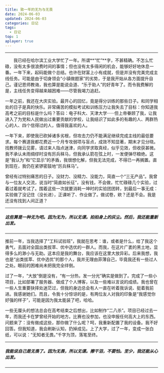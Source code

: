 ```yaml
---
title: 致一年的无为与无畏
date: 2024-06-03
updated: 2024-06-03
categories: 日记
tags:
  - 日记
top: 1
aplayer: true
---
```


<meting-js
 id="1807756571"
 server="netease"
 type="song"
 theme="#C20C0C">
</meting-js>

---

<p style="text-indent:2em">
我已经在哈尔滨工业大学忙了一年。所谓**“忙”**字，不甚精确。不怎么忙碌，没有太多很浪费时间的事情；但也没有太多得闲的机会，能够好好地休息一番。一年下来，起码能做个总结。也许在财富上小有成就，但是并没有完美完成主线任务。可能是由于切身领会“小镇做题家”的劣势，于是我开始从各方面提升自己。谨记恩师教诲，我也算是能说会道、“乐于助人”的好青年了。而令我费解的是，主线任务变得越来越困难——尽管我竭力追赶。

一年之前，我还在大庆实验。最开心的回忆，竟是得分训练的那些日子。和同学相处的日子是真的快乐。非常痛苦的模拟考试和训练压力让我失去了目标：你知道我高考之前的目标是什么吗？答曰：电子科大、天津大学······但上帝眷顾了我，让我进入了为党和人民做出过重要贡献的学校，让我结识了如此多的有趣的人、两群热心的人、四个信得过的人，值得我喜欢的人。

一年下来，即使我已砍掉诸多劣根，但攻击力仍不能满足继续完成主线的最低要求。每个赛道我都花费近一个月专攻弱项与盲点，成效不知显著，期末才见分晓。找教师拨云见雾，请过来人指点迷津，向同学求取真经，似乎见效，但收获甚微。我不承认未雨绸缪时没有厉兵秣马，但我承认箭在弦上时，一发便弹尽粮绝。这是“我认为”和“它显示”的矛盾，我很想化解，但我无法完成，不得已一再搁置。直到现在，我仍在紧锣密鼓地“厉兵秣马”。

曾经有过特别痛苦的日子。没财力、没精力、没能力，简直一个“三无产品”。我曾与一位友人交流，说当时“简直如长征”，没有钱，不会做，忙忙碌碌几个实验，过着过着就考试了。围着这些一次就要消耗一坤时的实验团团转，到最后一事无成：实验做了没记住（没长进），正课听了、作业做了。做试卷，欸？还是不会。我是还没有找到人间正道？

---

##### 这些算是一种无为吧。因为无为，所以无谓。拍拍身上的灰尘。然后，我还能重新出发。

---

推前一年，当我选择了“工科试验班”，我就在思考：谁，或者是什么，给了我这个勇气，去面对全国出类拔萃、优中选优的一群人。而我，在这片广袤的黑土地，显得多么的渺小与无助。这本应是我的舞台，我应该在这里大放异彩。后来我想，我也是“出类拔萃、优中选优”的那个人，我并无理由菲薄自己，毕竟我还有一些过人之处。眼前的困难尚未把我完全绊倒。

过了一年，“大放”倒是没有，“有一分热，发一分光”确实是做到了。完成了一些小项目，比如部署了服务器、做成了个人博客，以及一些难以言说的成绩。我也曾在一些人生重要抉择处迷茫过，但我的身边总会有人一直在听着我诉说、挺着我前进。我感谢她们。而且，令我十分惊讶的是，有两位友人对我的印象是“我感觉你好强的样子”，可能是因为我太能装了吧，哈哈。

一些无厘头的想法总会在高考结束之后想出，比如制作“二八杀”。项目已经过去一年，而我还卡在梦曾经开始的地方。比赛也没参加，也没申报任何高大上的东西。问题来了：没有做成这些，那你做了什么呢？呵，我重新配置了我的设备。我不好回答。但我知道，我会刷新认知，扔掉成见。上了大学，过了一年，变成一张白纸，可以说：“无知者无畏。”千字为顶，落笔至终。

---

##### 我能说自己是无畏了。因为无畏，所以无谓。擦干泪，不要怕。至少，我还能从心出发。
</p>

---